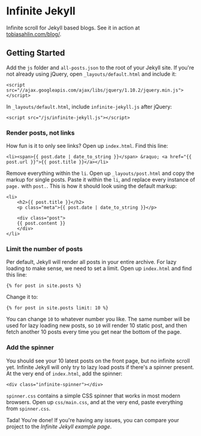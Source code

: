 Infinite Jekyll
===============

Infinite scroll for Jekyll based blogs. See it in action at [tobiasahlin.com/blog/](http://tobiasahlin.com/blog).

## Getting Started

Add the `js` folder and `all-posts.json` to the root of your Jekyll site. If you're not already using jQuery, open `_layouts/default.html` and include it:

	<script src="//ajax.googleapis.com/ajax/libs/jquery/1.10.2/jquery.min.js"></script>

In `_layouts/default.html`, include `infinite-jekyll.js` after jQuery:

	<script src="/js/infinite-jekyll.js"></script>

### Render posts, not links

How fun is it to only see links? Open up `index.html`. Find this line: 

	<li><span>{{ post.date | date_to_string }}</span> &raquo; <a href="{{ post.url }}">{{ post.title }}</a></li>

Remove everything within the `li`. Open up `_layouts/post.html` and copy the markup for single posts. Paste it within the `li`, and replace every instance of `page.` with `post.`. This is how it should look using the default markup:

	<li>
		<h2>{{ post.title }}</h2>
		<p class="meta">{{ post.date | date_to_string }}</p>
	
		<div class="post">
		{{ post.content }}
		</div>
	</li>

### Limit the number of posts

Per default, Jekyll will render all posts in your entire archive. For lazy loading to make sense, we need to set a limit. Open up `index.html` and find this line:

	{% for post in site.posts %}

Change it to:

	{% for post in site.posts limit: 10 %}	

You can change `10` to whatever number you like. The same number will be used for lazy loading new posts, so `10` will render 10 static post, and then fetch another 10 posts every time you get near the bottom of the page.

### Add the spinner

You should see your 10 latest posts on the front page, but no infinite scroll yet. Infinite Jekyll will only try to lazy load posts if there's a spinner present. At the very end of `index.html`, add the spinner:

	<div class="infinite-spinner"></div>

`spinner.css` contains a simple CSS spinner that works in most modern browsers. Open up `css/main.css`, and at the very end, paste everything from `spinner.css`. 

Tada! You're done! If you're having any issues, you can compare your project to the _Infinite Jekyll example page_.

